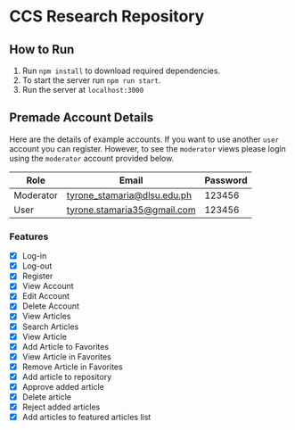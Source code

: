 # CCS Research Repository

## How to Run

1. Run `npm install` to download required dependencies.
2. To start the server run `npm run start`.
3. Run the server at `localhost:3000`

## Premade Account Details

Here are the details of example accounts. If you want to use another `user` account you can register. However, to see the `moderator` views please login using the `moderator` account provided below.

| Role      | Email                       | Password |
| --------- | --------------------------- | -------- |
| Moderator | tyrone_stamaria@dlsu.edu.ph | 123456   |
| User      | tyrone.stamaria35@gmail.com | 123456   |

### Features

- [x] Log-in
- [x] Log-out
- [x] Register
- [x] View Account
- [x] Edit Account
- [x] Delete Account
- [x] View Articles
- [x] Search Articles
- [x] View Article
- [x] Add Article to Favorites
- [x] View Article in Favorites
- [x] Remove Article in Favorites
- [x] Add article to repository
- [x] Approve added article
- [x] Delete article
- [x] Reject added articles
- [x] Add articles to featured articles list
